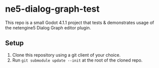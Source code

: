 # ne5-dialog-graph-test

This repo is a small Godot 4.1.1 project that tests & demonstrates usage of the netengine5 Dialog Graph editor plugin.

## Setup

1. Clone this repository using a git client of your choice.
2. Run `git submodule update --init` at the root of the cloned repo.
